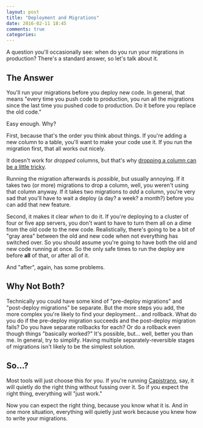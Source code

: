 ```yaml
---
layout: post
title: "Deployment and Migrations"
date: 2016-02-11 18:45
comments: true
categories: 
---
```


A question you'll occasionally see: when do you run your migrations in
production? There's a standard answer, so let's talk about it.

## The Answer

You'll run your migrations before you deploy new code. In general,
that means "every time you push code to production, you run all the
migrations since the last time you pushed code to production. Do it
before you replace the old code."

Easy enough. Why?

First, because that's the order you think about things. If you're
adding a new column to a table, you'll want to make your code use
it. If you run the migration first, that all works out nicely.

It doesn't work for <i>dropped</i> columns, but that's why <a
href="/posts/database-migrations-without-downtime">dropping a column
can be a little tricky</a>.

Running the migration afterwards is <i>possible</i>, but usually
annoying. If it takes two (or more) migrations to drop a column, well,
you weren't using that column anyway. If it takes two migrations to
<i>add</i> a column, you're very sad that you'll have to wait a deploy
(a day? a week? a month?) before you can add that new feature.

Second, it makes it clear *when* to do it. If you're deploying to a
cluster of four or five app servers, you don't want to have to turn
them all on a dime from the old code to the new code. Realistically,
there's going to be a bit of "gray area" between the old and new code
when not everything has switched over. So you should assume you're
going to have both the old and new code running at once. So the only
safe times to run the deploy are before <b>all</b> of that, or after
all of it.

And "after", again, has some problems.

## Why Not Both?

Technically you could have some kind of "pre-deploy migrations" and
"post-deploy migrations" be separate. But the more steps you add, the
more complex you're likely to find your deployment... and
rollback. What do you do if the pre-deploy migration succeeds and the
post-deploy migration fails? Do you have separate rollbacks for each?
Or do a rollback even though things "basically worked?" It's possible,
but... well, better you than me. In general, try to simplify. Having
multiple separately-reversible stages of migrations isn't likely to be
the simplest solution.

## So...?

Most tools will just choose this for you. If you're running <a
href="http://capistranorb.com">Capistrano</a>, say, it will quietly do
the right thing without fussing over it. So if you expect the right
thing, everything will "just work."

Now you can expect the right thing, because you know what it is. And
in one more situation, everything will quietly just work because you
knew how to write your migrations.
